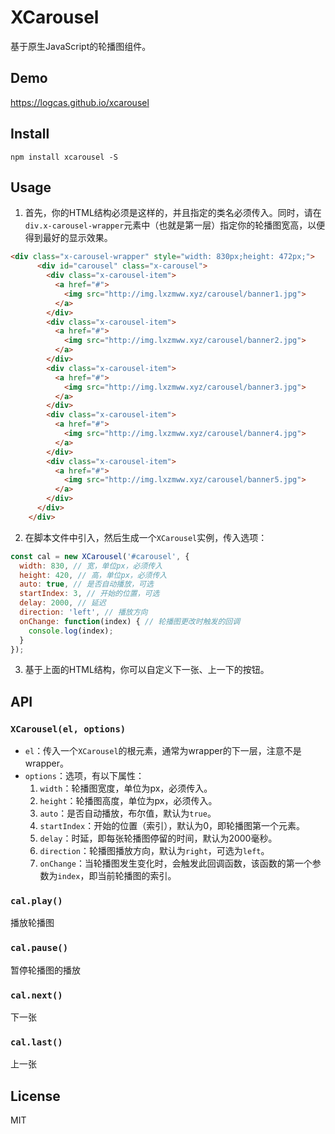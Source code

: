 # XCarousel
基于原生JavaScript的轮播图组件。

## Demo
https://logcas.github.io/xcarousel

## Install
```
npm install xcarousel -S
```

## Usage
1. 首先，你的HTML结构必须是这样的，并且指定的类名必须传入。同时，请在`div.x-carousel-wrapper`元素中（也就是第一层）指定你的轮播图宽高，以便得到最好的显示效果。
```html
<div class="x-carousel-wrapper" style="width: 830px;height: 472px;">
      <div id="carousel" class="x-carousel">
        <div class="x-carousel-item">
          <a href="#">
            <img src="http://img.lxzmww.xyz/carousel/banner1.jpg">
          </a>
        </div>
        <div class="x-carousel-item">
          <a href="#">
            <img src="http://img.lxzmww.xyz/carousel/banner2.jpg">
          </a>
        </div>
        <div class="x-carousel-item">
          <a href="#">
            <img src="http://img.lxzmww.xyz/carousel/banner3.jpg">
          </a>
        </div>
        <div class="x-carousel-item">
          <a href="#">
            <img src="http://img.lxzmww.xyz/carousel/banner4.jpg">
          </a>
        </div>
        <div class="x-carousel-item">
          <a href="#">
            <img src="http://img.lxzmww.xyz/carousel/banner5.jpg">
          </a>
        </div>
      </div>
    </div>
```

2. 在脚本文件中引入，然后生成一个`XCarousel`实例，传入选项：
```js
const cal = new XCarousel('#carousel', {
  width: 830, // 宽，单位px，必须传入
  height: 420, // 高，单位px，必须传入
  auto: true, // 是否自动播放，可选
  startIndex: 3, // 开始的位置，可选
  delay: 2000, // 延迟
  direction: 'left', // 播放方向
  onChange: function(index) { // 轮播图更改时触发的回调
    console.log(index);
  }
});
```
3. 基于上面的HTML结构，你可以自定义下一张、上一下的按钮。

## API
### `XCarousel(el, options)`
- `el`：传入一个`XCarousel`的根元素，通常为wrapper的下一层，注意不是wrapper。
- `options`：选项，有以下属性：
  1. `width`：轮播图宽度，单位为px，必须传入。
  2. `height`：轮播图高度，单位为px，必须传入。
  3. `auto`：是否自动播放，布尔值，默认为`true`。
  4. `startIndex`：开始的位置（索引），默认为0，即轮播图第一个元素。
  5. `delay`：时延，即每张轮播图停留的时间，默认为2000毫秒。
  6. `direction`：轮播图播放方向，默认为`right`，可选为`left`。
  7. `onChange`：当轮播图发生变化时，会触发此回调函数，该函数的第一个参数为`index`，即当前轮播图的索引。

### `cal.play()`
播放轮播图

### `cal.pause()`
暂停轮播图的播放

### `cal.next()`
下一张

### `cal.last()`
上一张

## License
MIT